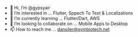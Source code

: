 - 👋 Hi, I’m @gypsyair
- 👀 I’m interested in ... Flutter, Sppech To Text & Localizations
- 🌱 I’m currently learning ... Flutter/Dart, AWS
- 💞️ I’m looking to collaborate on ... Mobile Apps to Desktop
- 📫 How to reach me ... dansiler@symbiotech.net

<!---
gypsyair/gypsyair is a ✨ special ✨ repository because its `README.md` (this file) appears on your GitHub profile.
You can click the Preview link to take a look at your changes.
--->
